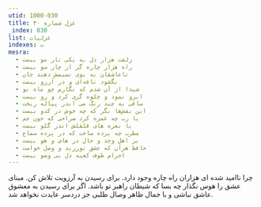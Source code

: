 ```yaml
---
utid: 1000-030
title: غزل شماره ۳۰
_index: 030
list: غزلیات
indexes: ت
mesra:
  - زلفت هزار دل به یکی تار مو ببست
  - راه هزار چاره گر از چار سو ببست
  - تاعاشقان به بوی نسیمش دهند جان
  - بگشود نافه‌ای و در آرزو ببست
  - شیدا از آن شدم که نگارم چو ماه نو
  - ابرو نمود و جلوه گری کرد و رو ببست
  - ساقی به چند رنگ می اندر پیاله ریخت
  - این نقش‌ها نگر که چه خوش در کدو ببست
  - یا رب چه غمزه کرد صراحی که خون جم
  - با نعره های قلقلش اندر گلو ببست
  - مطرب چه پرده ساخت که در پرده سماع
  - بر اهل وجد و حال در های و هو ببست
  - حافظ هرآن که عشق نورزید و وصل خواست
  - احرام طوف کعبه دل بی وضو ببست
---
```

چرا ناامید شده ای هزاران راه چاره وجود دارد. برای رسیدن به آرزویت تلاش کن. مبنای عشق را هوس نگذار چه بسا که شیطان راهبر تو باشد. اگر برای رسیدن به معشوق عاشق نباشی و با جمال ظاهر وصال طلبی جز دردسر عایدت نخواهد شد.
